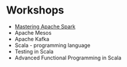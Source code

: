 # Workshops

* [Mastering Apache Spark](mastering_apache_spark.md)
* Apache Mesos
* Apache Kafka
* Scala - programming language
* Testing in Scala
* Advanced Functional Programming in Scala
